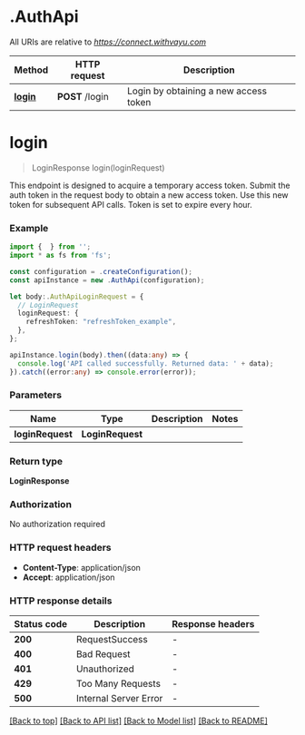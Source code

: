 # .AuthApi

All URIs are relative to *https://connect.withvayu.com*

Method | HTTP request | Description
------------- | ------------- | -------------
[**login**](AuthApi.md#login) | **POST** /login | Login by obtaining a new access token


# **login**
> LoginResponse login(loginRequest)

This endpoint is designed to acquire a temporary access token.     Submit the auth token in the request body to obtain a new access token.     Use this new token for subsequent API calls. Token is set to expire every hour.

### Example


```typescript
import {  } from '';
import * as fs from 'fs';

const configuration = .createConfiguration();
const apiInstance = new .AuthApi(configuration);

let body:.AuthApiLoginRequest = {
  // LoginRequest
  loginRequest: {
    refreshToken: "refreshToken_example",
  },
};

apiInstance.login(body).then((data:any) => {
  console.log('API called successfully. Returned data: ' + data);
}).catch((error:any) => console.error(error));
```


### Parameters

Name | Type | Description  | Notes
------------- | ------------- | ------------- | -------------
 **loginRequest** | **LoginRequest**|  |


### Return type

**LoginResponse**

### Authorization

No authorization required

### HTTP request headers

 - **Content-Type**: application/json
 - **Accept**: application/json


### HTTP response details
| Status code | Description | Response headers |
|-------------|-------------|------------------|
**200** | RequestSuccess |  -  |
**400** | Bad Request |  -  |
**401** | Unauthorized |  -  |
**429** | Too Many Requests |  -  |
**500** | Internal Server Error |  -  |

[[Back to top]](#) [[Back to API list]](README.md#documentation-for-api-endpoints) [[Back to Model list]](README.md#documentation-for-models) [[Back to README]](README.md)


